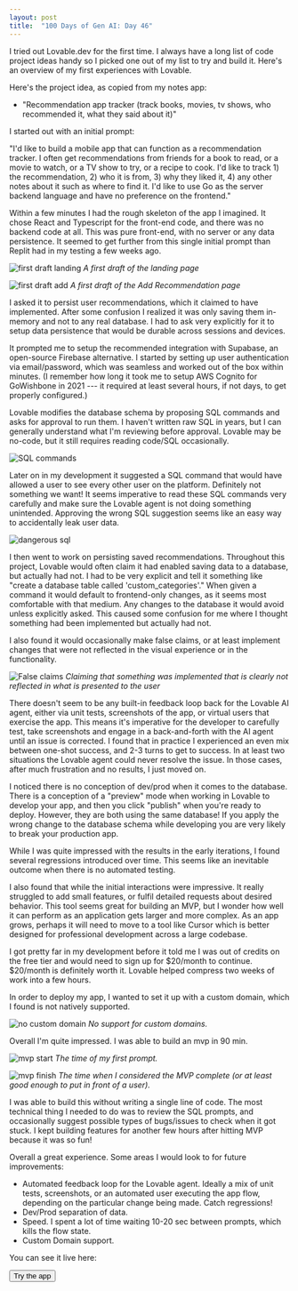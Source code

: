 ```yaml
---
layout: post
title:  "100 Days of Gen AI: Day 46"
---
```


I tried out Lovable.dev for the first time. I always have a long list of code project ideas handy so I picked one out of my list to try and build it. Here's an overview of my first experiences with Lovable.

Here's the project idea, as copied from my notes app:
* "Recommendation app tracker (track books, movies, tv shows, who recommended it, what they said about it)"

I started out with an initial prompt:

"I'd like to build a mobile app that can function as a recommendation tracker. I often get recommendations from friends for a book to read, or a movie to watch, or a TV show to try, or a recipe to cook. I'd like to track 1) the recommendation, 2) who it is from, 3) why they liked it, 4) any other notes about it such as where to find it. I'd like to use Go as the server backend language and have no preference on the frontend."

Within a few minutes I had the rough skeleton of the app I imagined. It chose React and Typescript for the front-end code, and there was no backend code at all. This was pure front-end, with no server or any data persistence. It seemed to get further from this single initial prompt than Replit had in my testing a few weeks ago.

![first draft landing](../assets/2025-03-08-first-draft-landing.png)
*A first draft of the landing page*

![first draft add](../assets/2025-03-08-first-draft-add.png)
*A first draft of the Add Recommendation page*

I asked it to persist user recommendations, which it claimed to have implemented. 
After some confusion I realized it was only saving them in-memory and not to any real database. I had to ask very explicitly for it to setup data persistence that would be durable across sessions and devices.

It prompted me to setup the recommended integration with Supabase, an open-source Firebase alternative. I started by setting up user authentication via email/password, which was seamless and worked out of the box within minutes. (I remember how long it took me to setup AWS Cognito for GoWishbone in 2021 --- it required at least several hours, if not days, to get properly configured.)

Lovable modifies the database schema by proposing SQL commands and asks for approval to run them. I haven't written raw SQL in years, but I can generally understand what I'm reviewing before approval. Lovable may be no-code, but it still requires reading code/SQL occasionally.

![SQL commands](../assets/2025-03-08-sql.png)

Later on in my development it suggested a SQL command that would have allowed a user to see every other user on the platform. Definitely not something we want! It seems imperative to read these SQL commands very carefully and make sure the Lovable agent is not doing something unintended. Approving the wrong SQL suggestion seems like an easy  way to accidentally leak user data.

![dangerous sql](../assets/2025-03-08-dangerous-sql.png)


I then went to work on persisting saved recommendations. Throughout this project, Lovable would often claim it had enabled saving data to a database, but actually had not. I had to be very explicit and tell it something like "create a database table called 'custom_categories'." When given a command it would default to frontend-only changes, as it seems most comfortable with that medium. Any changes to the database it would avoid unless explicitly asked. This caused some confusion for me where I thought something had been implemented but actually had not. 

I also found it would occasionally make false claims, or at least implement changes that were not reflected in the visual experience or in the functionality.

![False claims](../assets/2025-03-08-false-claims.png)
*Claiming that something was implemented that is clearly not reflected in what is presented to the user*

There doesn't seem to be any built-in feedback loop back for the Lovable AI agent, either via unit tests, screenshots of the app, or virtual users that exercise the app. This means it's imperative for the developer to carefully test, take screenshots and engage in a back-and-forth with the AI agent until an issue is corrected. I found that in practice I experienced an even mix between one-shot success, and 2-3 turns to get to success. In at least two situations the Lovable agent could never resolve the issue. In those cases, after much frustration and no results, I just moved on.

I noticed there is no conception of dev/prod when it comes to the database. There is a conception of a "preview" mode when working in Lovable to develop your app, and then you click "publish" when you're ready to deploy. However, they are both using the same database! If you apply the wrong change to the database schema while developing you are very likely to break your production app.

While I was quite impressed with the results in the early iterations, I found several regressions introduced over time. This seems like an inevitable outcome when there is no automated testing.

I also found that while the initial interactions were impressive. It really struggled to add small features, or fulfil detailed requests about desired behavior. This tool seems great for building an MVP, but I wonder how well it can perform as an application gets larger and more complex. As an app grows, perhaps it will need to move to a tool like Cursor which is better designed for professional development across a large codebase.

I got pretty far in my development before it told me I was out of credits on the free tier and would need to sign up for $20/month to continue. $20/month is definitely worth it. Lovable helped compress two weeks of work into a few hours.

In order to deploy my app, I wanted to set it up with a custom domain, which I found is not natively supported.

![no custom domain](../assets/2025-03-08-no-custom-domain.png)
*No support for custom domains.*

Overall I'm quite impressed. I was able to build an mvp in 90 min.

![mvp start](../assets/2025-03-08-mvp-start.png)
*The time of my first prompt.*

![mvp finish](../assets/2025-03-08-mvp-finish.png)
*The time when I considered the MVP complete (or at least good enough to put in front of a user).*

I was able to build this without writing a single line of code. The most technical thing I needed to do was to review the SQL prompts, and occasionally suggest possible types of bugs/issues to check when it got stuck. I kept building features for another few hours after hitting MVP because it was so fun!

Overall a great experience. Some areas I would look to for future improvements:
* Automated feedback loop for the Lovable agent. Ideally a mix of unit tests, screenshots, or an automated user executing the app flow, depending on the particular change being made. Catch regressions!
* Dev/Prod separation of data.
* Speed. I spent a lot of time waiting 10-20 sec between prompts, which kills the flow state.
* Custom Domain support.

You can see it live here:

<a href="https://rectrackr.lovable.app/" target="_blank"><button>Try the app</button></a>
